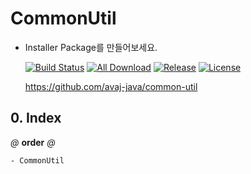 # CommonUtil
- Installer Package를 만들어보세요.

    [![Build Status](https://travis-ci.org/avaj-java/installer-maker.svg?branch=master)](https://travis-ci.org/avaj-java/installer-maker)
    [![All Download](https://img.shields.io/github/downloads/avaj-java/installer-maker/total.svg)](https://github.com/avaj-java/installer-maker/releases)
    [![Release](https://img.shields.io/github/release/avaj-java/installer-maker.svg)](https://github.com/avaj-java/installer-maker/releases)
    [![License](https://img.shields.io/github/license/avaj-java/installer-maker.svg)](https://github.com/avaj-java/installer-maker/releases)

    https://github.com/avaj-java/common-util
    
      
        
## 0. Index
*@* **order** *@*
```
- CommonUtil

```
